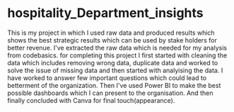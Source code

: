 # hospitality_Department_insights
This is my project in which I used raw data and produced results which shows the best strategic results which can be used by stake holders for better revenue. 
I've extracted the raw data which is needed for my analysis from codebasics.
for completing this project I first started with cleaning the data which includes removing wrong data, duplicate data and worked to solve the issue of missing data and then started with analyising the data. I have worked to answer few important questions which could lead to betterment of the organization.
Then I've used Power BI to make the best possible dashboards which I can present to the organisation. 
And then finally concluded with Canva for final touch(appearance). 
